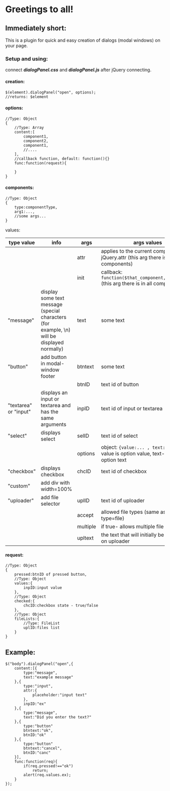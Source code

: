 

# Greetings to all!


## Immediately short:
This is a plugin for quick and easy creation of dialogs (modal windows) on your page.
### Setup and using:
connect ***dialogPanel.css*** and ***dialogPanel.js*** after jQuery connecting.

#### creation:

	$(element).dialogPanel("open", options);
	//returns: $element
#### options:

	//Type: Object
	{
		//Type: Array
		content:[
			component1,
			component2,
			component1,
			//....
		],
		//callback function, default: function(){}
		func:function(request){
			
		}
	}
#### components:
	//Type: Object
	{
		type:componentType,
		arg1:...,
		//some args...
	}
values:

| type value | info | args | args values |
|--|--|--|--|
|           |  | attr | applies to the current component jQuery.attr (this arg there is in all components) |
|           |  | init | callback: `function($that_component,dialog_uid)` (this arg there is in all components) |
| "message" | display some text message (special characters (for example, \\n) will be displayed normally) | text | some text |
| "button" | add button in modal-window footer | btntext | some text |
|           |  | btnID | text id of button |
| "textarea" or "input" | displays an input or textarea and has the same arguments | inpID | text id of input or textarea |
| "select" | displays select | selID | text id of select |
|  |  | options | object: `{value:... , text:...}` where value is option value, text- displayed option text |
| "checkbox" | displays checkbox | chcID | text id of checkbox |
| "custom" | add div with width=100% |  |  |
| "uploader" | add file selector | uplID | text id of uploader |
||| accept | allowed file types (same as input type=file) |
||| multiple | if true- allows multiple file selection |
||| upltext | the text that will initially be displayed on uploader |
#### request:

    //Type: Object
    {
		pressed:btnID of pressed button,
		//Type: Object
		values:{
			inpID:input value
		},
		//Type: Object
		checked:{
			chcID:checkbox state - true/false
		},
		//Type: Object
		fileLists:{
			//Type: FileList
			uplID:files list
		}
	}

## Example:

    $("body").dialogPanel("open",{
		content:[{
			type:"message",
			text:"example message"
		},{
			type:"input",
			attr:{
				placeholder:"input text"
			},
			inpID:"ex"
		},{
			type:"message",
			text:"Did you enter the text?"
		},{
			type:"button"
			btntext:"ok",
			btnID:"ok"	
		},{
			type:"button"
			btntext:"cancel",
			btnID:"canc"	
		}],
		func:function(req){
			if(req.pressed!=="ok")
				return;
			alert(req.values.ex);
		}
	});
